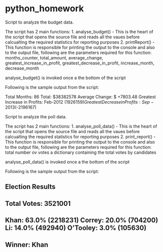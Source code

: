# python_homework

Script to analyze the budget data. 

The script has 2 main functions:
    1. analyse_budget() - This is the heart of the script that opens the source file and reads all the vaues before calcualting the required statistics for reporting purposes
    2. printReport() - This function is responsible for printing the output to the console and also to the output file, following are the parameters required for this function:
        months_counter, 
        total_amount, 
        average_change, 
        greatest_increase_in_profit, 
        greatest_decrease_in_profit, 
        increase_month, 
        decrease_month


analyse_budget() is invoked once a the bottom of the script


Following is the sample output from the script:

Total Months: 86
Total: $38382578
Average Change: $ +7803.48
Greatest Increase in Profits: Feb-2012 ($1926159)
Greatest Decrease in Profits: Sep-2013 ($-2196167)



Script to analyze the poll data. 

The script has 2 main functions:
    1. analyse_poll_data() - This is the heart of the script that opens the source file and reads all the vaues before calcualting the required statistics for reporting purposes
    2. print_report() - This function is responsible for printing the output to the console and also to the output file, following are the parameters required for this function:
        total number ov votes
        a dictionary containing the total votes by candidates


analyse_poll_data() is invoked once a the bottom of the script


Following is the sample output from the script:

Election Results
------------------------------
 Total Votes: 3521001
------------------------------
Khan: 63.0% (2218231)
Correy: 20.0% (704200)
Li: 14.0% (492940)
O'Tooley: 3.0% (105630)
------------------------------
Winner: Khan
------------------------------
